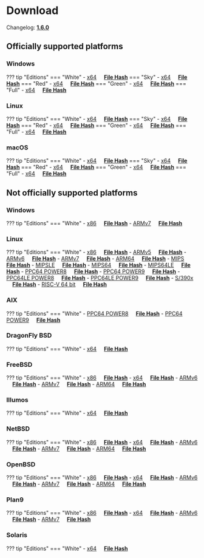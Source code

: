 # Download

Changelog: [**1.6.0**](../Changelog.md#160-_-may-11-2021)

## Officially supported platforms

### Windows

??? tip "Editions"
    === "White"
        - [x64](/dl/1.6.0/white/windows/dixer_amd64.exe) &nbsp;&nbsp;&nbsp; **<a href="/dl/1.6.0/white/windows/dixer_amd64_checksum.txt" target="_blank">File Hash</a>**
    === "Sky"
        - [x64](/dl/1.6.0/sky/windows/dixer_amd64.exe) &nbsp;&nbsp;&nbsp; **<a href="/dl/1.6.0/sky/windows/dixer_amd64_checksum.txt" target="_blank">File Hash</a>**
    === "Red"
        - [x64](/dl/1.6.0/red/windows/dixer_amd64.exe) &nbsp;&nbsp;&nbsp; **<a href="/dl/1.6.0/red/windows/dixer_amd64_checksum.txt" target="_blank">File Hash</a>**
    === "Green"
        - [x64](/dl/1.6.0/green/windows/dixer_amd64.exe) &nbsp;&nbsp;&nbsp; **<a href="/dl/1.6.0/green/windows/dixer_amd64_checksum.txt" target="_blank">File Hash</a>**
    === "Full"
        - [x64](/dl/1.6.0/full/windows/dixer_amd64.exe) &nbsp;&nbsp;&nbsp; **<a href="/dl/1.6.0/full/windows/dixer_amd64_checksum.txt" target="_blank">File Hash</a>**

### Linux

??? tip "Editions"
    === "White"
        - [x64](/dl/1.6.0/white/linux/dixer_amd64) &nbsp;&nbsp;&nbsp; **<a href="/dl/1.6.0/white/linux/dixer_amd64_checksum.txt" target="_blank">File Hash</a>**
    === "Sky"
        - [x64](/dl/1.6.0/sky/linux/dixer_amd64) &nbsp;&nbsp;&nbsp; **<a href="/dl/1.6.0/sky/linux/dixer_amd64_checksum.txt" target="_blank">File Hash</a>**
    === "Red"
        - [x64](/dl/1.6.0/red/linux/dixer_amd64) &nbsp;&nbsp;&nbsp; **<a href="/dl/1.6.0/red/linux/dixer_amd64_checksum.txt" target="_blank">File Hash</a>**
    === "Green"
        - [x64](/dl/1.6.0/green/linux/dixer_amd64) &nbsp;&nbsp;&nbsp; **<a href="/dl/1.6.0/green/linux/dixer_amd64_checksum.txt" target="_blank">File Hash</a>**
    === "Full"
        - [x64](/dl/1.6.0/full/linux/dixer_amd64) &nbsp;&nbsp;&nbsp; **<a href="/dl/1.6.0/full/linux/dixer_amd64_checksum.txt" target="_blank">File Hash</a>**

### macOS

??? tip "Editions"
    === "White"
        - [x64](/dl/1.6.0/white/darwin/dixer_amd64) &nbsp;&nbsp;&nbsp; **<a href="/dl/1.6.0/white/darwin/dixer_amd64_checksum.txt" target="_blank">File Hash</a>**
    === "Sky"
        - [x64](/dl/1.6.0/sky/darwin/dixer_amd64) &nbsp;&nbsp;&nbsp; **<a href="/dl/1.6.0/sky/darwin/dixer_amd64_checksum.txt" target="_blank">File Hash</a>**
    === "Red"
        - [x64](/dl/1.6.0/red/darwin/dixer_amd64) &nbsp;&nbsp;&nbsp; **<a href="/dl/1.6.0/red/darwin/dixer_amd64_checksum.txt" target="_blank">File Hash</a>**
    === "Green"
        - [x64](/dl/1.6.0/green/darwin/dixer_amd64) &nbsp;&nbsp;&nbsp; **<a href="/dl/1.6.0/green/darwin/dixer_amd64_checksum.txt" target="_blank">File Hash</a>**
    === "Full"
        - [x64](/dl/1.6.0/full/darwin/dixer_amd64) &nbsp;&nbsp;&nbsp; **<a href="/dl/1.6.0/full/darwin/dixer_amd64_checksum.txt" target="_blank">File Hash</a>**

## Not officially supported platforms

### Windows

??? tip "Editions"
    === "White"
        - [x86](/dl/1.6.0/white/windows/dixer_386.exe) &nbsp;&nbsp;&nbsp; **<a href="/dl/1.6.0/white/windows/dixer_386_checksum.txt" target="_blank">File Hash</a>**
        - [ARMv7](/dl/1.6.0/white/windows/dixer_armV7.exe) &nbsp;&nbsp;&nbsp; **<a href="/dl/1.6.0/white/windows/dixer_armV7_checksum.txt" target="_blank">File Hash</a>**

### Linux

??? tip "Editions"
    === "White"
        - [x86](/dl/1.6.0/white/linux/dixer_386) &nbsp;&nbsp;&nbsp; **<a href="/dl/1.6.0/white/linux/dixer_386_checksum.txt" target="_blank">File Hash</a>**
        - [ARMv5](/dl/1.6.0/white/linux/dixer_armV5) &nbsp;&nbsp;&nbsp; **<a href="/dl/1.6.0/white/linux/dixer_armV5_checksum.txt" target="_blank">File Hash</a>**
        - [ARMv6](/dl/1.6.0/white/linux/dixer_armV6) &nbsp;&nbsp;&nbsp; **<a href="/dl/1.6.0/white/linux/dixer_armV6_checksum.txt" target="_blank">File Hash</a>**
        - [ARMv7](/dl/1.6.0/white/linux/dixer_armV7) &nbsp;&nbsp;&nbsp; **<a href="/dl/1.6.0/white/linux/dixer_armV7_checksum.txt" target="_blank">File Hash</a>**
        - [ARM64](/dl/1.6.0/white/linux/dixer_arm64) &nbsp;&nbsp;&nbsp; **<a href="/dl/1.6.0/white/linux/dixer_arm64_checksum.txt" target="_blank">File Hash</a>**
        - [MIPS](/dl/1.6.0/white/linux/dixer_mips) &nbsp;&nbsp;&nbsp; **<a href="/dl/1.6.0/white/linux/dixer_mips_checksum.txt" target="_blank">File Hash</a>**
        - [MIPSLE](/dl/1.6.0/white/linux/dixer_mipsle) &nbsp;&nbsp;&nbsp; **<a href="/dl/1.6.0/white/linux/dixer_mipsle_checksum.txt" target="_blank">File Hash</a>**
        - [MIPS64](/dl/1.6.0/white/linux/dixer_mips64) &nbsp;&nbsp;&nbsp; **<a href="/dl/1.6.0/white/linux/dixer_mips64_checksum.txt" target="_blank">File Hash</a>**
        - [MIPS64LE](/dl/1.6.0/white/linux/dixer_mips64le) &nbsp;&nbsp;&nbsp; **<a href="/dl/1.6.0/white/linux/dixer_mips64le_checksum.txt" target="_blank">File Hash</a>**
        - [PPC64 POWER8](/dl/1.6.0/white/linux/dixer_ppc64_power8) &nbsp;&nbsp;&nbsp; **<a href="/dl/1.6.0/white/linux/dixer_ppc64_power8_checksum.txt" target="_blank">File Hash</a>**
        - [PPC64 POWER9](/dl/1.6.0/white/linux/dixer_ppc64_power9) &nbsp;&nbsp;&nbsp; **<a href="/dl/1.6.0/white/linux/dixer_ppc64_power9_checksum.txt" target="_blank">File Hash</a>**
        - [PPC64LE POWER8](/dl/1.6.0/white/linux/dixer_ppc64le_power8) &nbsp;&nbsp;&nbsp; **<a href="/dl/1.6.0/white/linux/dixer_ppc64le_power8_checksum.txt" target="_blank">File Hash</a>**
        - [PPC64LE POWER9](/dl/1.6.0/white/linux/dixer_ppc64le_power9) &nbsp;&nbsp;&nbsp; **<a href="/dl/1.6.0/white/linux/dixer_ppc64le_power9_checksum.txt" target="_blank">File Hash</a>**
        - [S/390x](/dl/1.6.0/white/linux/dixer_s390x) &nbsp;&nbsp;&nbsp; **<a href="/dl/1.6.0/white/linux/dixer_s390x_checksum.txt" target="_blank">File Hash</a>**
        - [RISC-V 64 bit](/dl/1.6.0/white/linux/dixer_riscv64) &nbsp;&nbsp;&nbsp; **<a href="/dl/1.6.0/white/linux/dixer_riscv64_checksum.txt" target="_blank">File Hash</a>**

### AIX

??? tip "Editions"
    === "White"
        - [PPC64 POWER8](/dl/1.6.0/white/aix/dixer_ppc64_power8) &nbsp;&nbsp;&nbsp; **<a href="/dl/1.6.0/white/aix/dixer_ppc64_power8_checksum.txt" target="_blank">File Hash</a>**
        - [PPC64 POWER9](/dl/1.6.0/white/aix/dixer_ppc64_power9) &nbsp;&nbsp;&nbsp; **<a href="/dl/1.6.0/white/aix/dixer_ppc64_power9_checksum.txt" target="_blank">File Hash</a>**

### DragonFly BSD

??? tip "Editions"
    === "White"
        - [x64](/dl/1.6.0/white/dragonfly/dixer_amd64) &nbsp;&nbsp;&nbsp; **<a href="/dl/1.6.0/white/dragonfly/dixer_amd64_checksum.txt" target="_blank">File Hash</a>**

### FreeBSD

??? tip "Editions"
    === "White"
        - [x86](/dl/1.6.0/white/freebsd/dixer_386) &nbsp;&nbsp;&nbsp; **<a href="/dl/1.6.0/white/freebsd/dixer_386_checksum.txt" target="_blank">File Hash</a>**
        - [x64](/dl/1.6.0/white/freebsd/dixer_amd64) &nbsp;&nbsp;&nbsp; **<a href="/dl/1.6.0/white/freebsd/dixer_amd64_checksum.txt" target="_blank">File Hash</a>**
        - [ARMv6](/dl/1.6.0/white/freebsd/dixer_armV6) &nbsp;&nbsp;&nbsp; **<a href="/dl/1.6.0/white/freebsd/dixer_armV6_checksum.txt" target="_blank">File Hash</a>**
        - [ARMv7](/dl/1.6.0/white/freebsd/dixer_armV7) &nbsp;&nbsp;&nbsp; **<a href="/dl/1.6.0/white/freebsd/dixer_armV7_checksum.txt" target="_blank">File Hash</a>**
        - [ARM64](/dl/1.6.0/white/freebsd/dixer_arm64) &nbsp;&nbsp;&nbsp; **<a href="/dl/1.6.0/white/freebsd/dixer_arm64_checksum.txt" target="_blank">File Hash</a>**

### Illumos

??? tip "Editions"
    === "White"
        - [x64](/dl/1.6.0/white/illumos/dixer_amd64) &nbsp;&nbsp;&nbsp; **<a href="/dl/1.6.0/white/illumos/dixer_amd64_checksum.txt" target="_blank">File Hash</a>**

### NetBSD

??? tip "Editions"
    === "White"
        - [x86](/dl/1.6.0/white/netbsd/dixer_386) &nbsp;&nbsp;&nbsp; **<a href="/dl/1.6.0/white/netbsd/dixer_386_checksum.txt" target="_blank">File Hash</a>**
        - [x64](/dl/1.6.0/white/netbsd/dixer_amd64) &nbsp;&nbsp;&nbsp; **<a href="/dl/1.6.0/white/netbsd/dixer_amd64_checksum.txt" target="_blank">File Hash</a>**
        - [ARMv6](/dl/1.6.0/white/netbsd/dixer_armV6) &nbsp;&nbsp;&nbsp; **<a href="/dl/1.6.0/white/netbsd/dixer_armV6_checksum.txt" target="_blank">File Hash</a>**
        - [ARMv7](/dl/1.6.0/white/netbsd/dixer_armV7) &nbsp;&nbsp;&nbsp; **<a href="/dl/1.6.0/white/netbsd/dixer_armV7_checksum.txt" target="_blank">File Hash</a>**
        - [ARM64](/dl/1.6.0/white/netbsd/dixer_arm64) &nbsp;&nbsp;&nbsp; **<a href="/dl/1.6.0/white/netbsd/dixer_arm64_checksum.txt" target="_blank">File Hash</a>**

### OpenBSD

??? tip "Editions"
    === "White"
        - [x86](/dl/1.6.0/white/openbsd/dixer_386) &nbsp;&nbsp;&nbsp; **<a href="/dl/1.6.0/white/openbsd/dixer_386_checksum.txt" target="_blank">File Hash</a>**
        - [x64](/dl/1.6.0/white/openbsd/dixer_amd64) &nbsp;&nbsp;&nbsp; **<a href="/dl/1.6.0/white/openbsd/dixer_amd64_checksum.txt" target="_blank">File Hash</a>**
        - [ARMv6](/dl/1.6.0/white/openbsd/dixer_armV6) &nbsp;&nbsp;&nbsp; **<a href="/dl/1.6.0/white/openbsd/dixer_armV6_checksum.txt" target="_blank">File Hash</a>**
        - [ARMv7](/dl/1.6.0/white/openbsd/dixer_armV7) &nbsp;&nbsp;&nbsp; **<a href="/dl/1.6.0/white/openbsd/dixer_armV7_checksum.txt" target="_blank">File Hash</a>**
        - [ARM64](/dl/1.6.0/white/openbsd/dixer_arm64) &nbsp;&nbsp;&nbsp; **<a href="/dl/1.6.0/white/openbsd/dixer_arm64_checksum.txt" target="_blank">File Hash</a>**

### Plan9

??? tip "Editions"
    === "White"
        - [x86](/dl/1.6.0/white/plan9/dixer_386) &nbsp;&nbsp;&nbsp; **<a href="/dl/1.6.0/white/plan9/dixer_386_checksum.txt" target="_blank">File Hash</a>**
        - [x64](/dl/1.6.0/white/plan9/dixer_amd64) &nbsp;&nbsp;&nbsp; **<a href="/dl/1.6.0/white/plan9/dixer_amd64_checksum.txt" target="_blank">File Hash</a>**
        - [ARMv6](/dl/1.6.0/white/plan9/dixer_armV6) &nbsp;&nbsp;&nbsp; **<a href="/dl/1.6.0/white/plan9/dixer_armV6_checksum.txt" target="_blank">File Hash</a>**
        - [ARMv7](/dl/1.6.0/white/plan9/dixer_armV7) &nbsp;&nbsp;&nbsp; **<a href="/dl/1.6.0/white/plan9/dixer_armV7_checksum.txt" target="_blank">File Hash</a>**

### Solaris

??? tip "Editions"
    === "White"
        - [x64](/dl/1.6.0/white/solaris/dixer_amd64) &nbsp;&nbsp;&nbsp; **<a href="/dl/1.6.0/white/solaris/dixer_amd64_checksum.txt" target="_blank">File Hash</a>**
